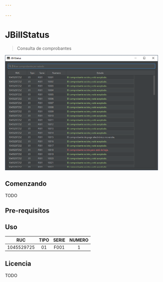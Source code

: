 ```yaml
---

---
```


# JBillStatus

> Consulta de comprobantes

![image_1](\screenshots\image_1.png)

## Comenzando

TODO

## Pre-requisitos

[OpenJDK 11]: https://adoptopenjdk.net/	"OpenJDK 11"

## Uso



|    RUC     | TIPO | SERIE | NUMERO |
| :--------: | :--: | :---: | :----: |
| 1045529725 |  01  | F001  |   1    |

## Licencia

TODO